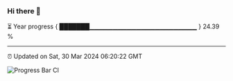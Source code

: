### Hi there 👋

⏳ Year progress { ███████▁▁▁▁▁▁▁▁▁▁▁▁▁▁▁▁▁▁▁▁▁▁▁ } 24.39 %

---

⏰ Updated on Sat, 30 Mar 2024 06:20:22 GMT

![Progress Bar CI](https://github.com/ZhaoGui/ZhaoGui/workflows/Progress%20Bar%20CI/badge.svg)
